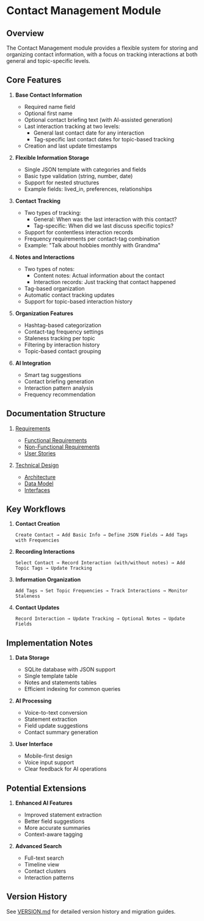 # Contact Management Module

## Overview

The Contact Management module provides a flexible system for storing and organizing contact information, with a focus on tracking interactions at both general and topic-specific levels.

## Core Features

1. **Base Contact Information**
   - Required name field
   - Optional first name
   - Optional contact briefing text (with AI-assisted generation)
   - Last interaction tracking at two levels:
     - General last contact date for any interaction
     - Tag-specific last contact dates for topic-based tracking
   - Creation and last update timestamps

2. **Flexible Information Storage**
   - Single JSON template with categories and fields
   - Basic type validation (string, number, date)
   - Support for nested structures
   - Example fields: lived_in, preferences, relationships

3. **Contact Tracking**
   - Two types of tracking:
     - General: When was the last interaction with this contact?
     - Tag-specific: When did we last discuss specific topics?
   - Support for contentless interaction records
   - Frequency requirements per contact-tag combination
   - Example: "Talk about hobbies monthly with Grandma"

4. **Notes and Interactions**
   - Two types of notes:
     - Content notes: Actual information about the contact
     - Interaction records: Just tracking that contact happened
   - Tag-based organization
   - Automatic contact tracking updates
   - Support for topic-based interaction history

5. **Organization Features**
   - Hashtag-based categorization
   - Contact-tag frequency settings
   - Staleness tracking per topic
   - Filtering by interaction history
   - Topic-based contact grouping

6. **AI Integration**
   - Smart tag suggestions
   - Contact briefing generation
   - Interaction pattern analysis
   - Frequency recommendation

## Documentation Structure

1. [Requirements](./requirements/README.md)
   - [Functional Requirements](./requirements/functional.md)
   - [Non-Functional Requirements](./requirements/non_functional.md)
   - [User Stories](./requirements/user_stories.md)

2. [Technical Design](./technical/README.md)
   - [Architecture](./technical/architecture.md)
   - [Data Model](./technical/data_model.md)
   - [Interfaces](./technical/interfaces.md)

## Key Workflows

1. **Contact Creation**
   ```
   Create Contact → Add Basic Info → Define JSON Fields → Add Tags with Frequencies
   ```

2. **Recording Interactions**
   ```
   Select Contact → Record Interaction (with/without notes) → Add Topic Tags → Update Tracking
   ```

3. **Information Organization**
   ```
   Add Tags → Set Topic Frequencies → Track Interactions → Monitor Staleness
   ```

4. **Contact Updates**
   ```
   Record Interaction → Update Tracking → Optional Notes → Update Fields
   ```

## Implementation Notes

1. **Data Storage**
   - SQLite database with JSON support
   - Single template table
   - Notes and statements tables
   - Efficient indexing for common queries

2. **AI Processing**
   - Voice-to-text conversion
   - Statement extraction
   - Field update suggestions
   - Contact summary generation

3. **User Interface**
   - Mobile-first design
   - Voice input support
   - Clear feedback for AI operations

## Potential Extensions

1. **Enhanced AI Features**
   - Improved statement extraction
   - Better field suggestions
   - More accurate summaries
   - Context-aware tagging

2. **Advanced Search**
   - Full-text search
   - Timeline view
   - Contact clusters
   - Interaction patterns

## Version History

See [VERSION.md](./VERSION.md) for detailed version history and migration guides.
